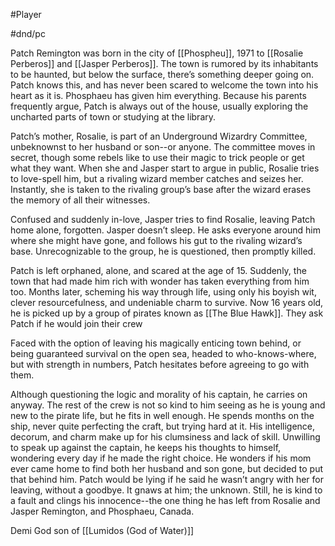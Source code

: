 #Player

#dnd/pc

Patch Remington was born in the city of [[Phospheu]], 1971 to [[Rosalie Perberos]] and [[Jasper Perberos]]. The town is rumored by its inhabitants to be haunted, but below the surface, there’s something deeper going on. Patch knows this, and has never been scared to welcome the town into his heart as it is. Phosphaeu has given him everything. Because his parents frequently argue, Patch is always out of the house, usually exploring the uncharted parts of town or studying at the library. 

Patch’s mother, Rosalie, is part of an Underground Wizardry Committee, unbeknownst to her husband or son--or anyone. The committee moves in secret, though some rebels like to use their magic to trick people or get what they want. When she and Jasper start to argue in public, Rosalie tries to love-spell him, but a rivaling wizard member catches and seizes her. Instantly, she is taken to the rivaling group’s base after the wizard erases the memory of all their witnesses. 

Confused and suddenly in-love, Jasper tries to find Rosalie, leaving Patch home alone, forgotten. Jasper doesn’t sleep. He asks everyone around him where she might have gone, and follows his gut to the rivaling wizard’s base. Unrecognizable to the group, he is questioned, then promptly killed. 

Patch is left orphaned, alone, and scared at the age of 15. Suddenly, the town that had made him rich with wonder has taken everything from him too. Months later, scheming his way through life, using only his boyish wit, clever resourcefulness, and undeniable charm to survive. Now 16 years old, he is picked up by a group of pirates known as [[The Blue Hawk]]. They ask Patch if he would join their crew

Faced with the option of leaving his magically enticing town behind, or being guaranteed survival on the open sea, headed to who-knows-where, but with strength in numbers, Patch hesitates before agreeing to go with them. 

Although questioning the logic and morality of his captain, he carries on anyway. The rest of the crew is not so kind to him seeing as he is young and new to the pirate life, but he fits in well enough. He spends months on the ship, never quite perfecting the craft, but trying hard at it. His intelligence, decorum, and charm make up for his clumsiness and lack of skill. Unwilling to speak up against the captain, he keeps his thoughts to himself, wondering every day if he made the right choice. He wonders if his mom ever came home to find both her husband and son gone, but decided to put that behind him. Patch would be lying if he said he wasn’t angry with her for leaving, without a goodbye. It gnaws at him; the unknown. Still, he is kind to a fault and clings his innocence--the one thing he has left from Rosalie and Jasper Remington, and Phosphaeu, Canada. 

  
Demi God son of [[Lumidos (God of Water)]]